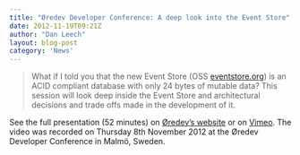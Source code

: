 ```yaml
---
title: "Øredev Developer Conference: A deep look into the Event Store"
date: 2012-11-19T09:21Z
author: "Dan Leech"
layout: blog-post
category: 'News'
---
```


> What if I told you that the new Event Store (OSS [eventstore.org](/)) is an ACID compliant database with only 24 bytes of mutable data? This session will look deep inside the Event Store and architectural decisions and trade offs made in the development of it.

See the full presentation (52 minutes) on [Øredev’s website](http://oredev.org/2012/sessions/a-deep-look-into-the-event-store) or on [Vimeo](https://vimeo.com/53153270). The video was recorded on Thursday 8th November 2012 at the Øredev Developer Conference in Malmö, Sweden.